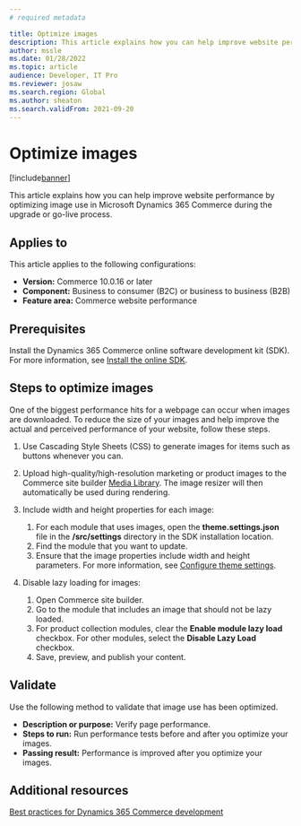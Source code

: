 ```yaml
---
# required metadata

title: Optimize images
description: This article explains how you can help improve website performance by optimizing image use in Microsoft Dynamics 365 Commerce.
author: mssle
ms.date: 01/28/2022
ms.topic: article
audience: Developer, IT Pro
ms.reviewer: josaw
ms.search.region: Global
ms.author: sheaton
ms.search.validFrom: 2021-09-20
---
```


# Optimize images

[!include[banner](../includes/banner.md)]

This article explains how you can help improve website performance by optimizing image use in Microsoft Dynamics 365 Commerce during the upgrade or go-live process.

## Applies to

This article applies to the following configurations:

- **Version:** Commerce 10.0.16 or later
- **Component:** Business to consumer (B2C) or business to business (B2B)
- **Feature area:** Commerce website performance

## Prerequisites

Install the Dynamics 365 Commerce online software development kit (SDK). For more information, see [Install the online SDK](../dev-itpro/ecommerce-platform-sdk.md).

## Steps to optimize images

One of the biggest performance hits for a webpage can occur when images are downloaded. To reduce the size of your images and help improve the actual and perceived performance of your website, follow these steps.

1. Use Cascading Style Sheets (CSS) to generate images for items such as buttons whenever you can.
1. Upload high-quality/high-resolution marketing or product images to the Commerce site builder [Media Library](../dam-overview.md). The image resizer will then automatically be used during rendering.
1. Include width and height properties for each image:

    1. For each module that uses images, open the **theme.settings.json** file in the **/src/settings** directory in the SDK installation location.
    1. Find the module that you want to update.
    1. Ensure that the image properties include width and height parameters. For more information, see [Configure theme settings](../e-commerce-extensibility/configure-theme-settings.md).

1. Disable lazy loading for images:

    1. Open Commerce site builder.
    1. Go to the module that includes an image that should not be lazy loaded.
    1. For product collection modules, clear the **Enable module lazy load** checkbox. For other modules, select the **Disable Lazy Load** checkbox.
    1. Save, preview, and publish your content.

## Validate

Use the following method to validate that image use has been optimized.

- **Description or purpose:** Verify page performance.
- **Steps to run:** Run performance tests before and after you optimize your images.
- **Passing result:** Performance is improved after you optimize your images.

## Additional resources

[Best practices for Dynamics 365 Commerce development](../e-commerce-extensibility/best-practices-dev.md)
